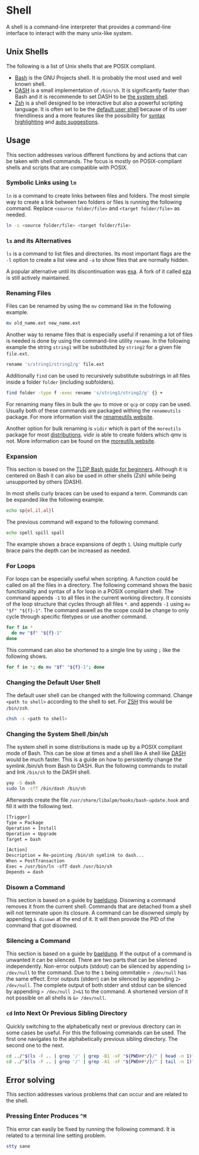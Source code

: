 # Shell

A shell is a command-line interpreter that provides a command-line interface to
interact with the many unix-like system.

## Unix Shells

The following is a list of Unix shells that are POSIX compliant.

- [Bash](https://www.gnu.org/software/bash/) is the GNU Projects shell.
  It is probably the most used and well known shell.
- [DASH](http://gondor.apana.org.au/~herbert/dash/) is a small implementation of
  `/bin/sh`. It is significantly faster than Bash and it is recommende to set
  DASH to be [the system shell](#changing-the-system-shell-binsh).
- [Zsh](https://www.zsh.org/) is a shell designed to be interactive but also a
  powerful scripting language. It is often set to be the
  [default user shell](#changing-the-default-user-shell) because of its user
  friendliness and a more features like the possibility for
  [syntax highlighting](https://github.com/zsh-users/zsh-syntax-highlighting)
  and [auto suggestions](https://github.com/zsh-users/zsh-autosuggestions).

## Usage

This section addresses various different functions by and actions that can be
taken with shell commands.
The focus is mostly on POSIX-compliant shells and scripts that are compatible with POSIX.

### Symbolic Links using `ln`

`ln` is a command to create links between files and folders.
The most simple way to create a link between two folders or files is running the following
command.
Replace `<source folder/file>` and `<target folder/file>` as needed.

```sh
ln -s <source folder/file> <target folder/file>
```

### `ls` and its Alternatives

`ls` is a command to list files and directories.
Its most important flags are the `-l` option to create a list view and `-a` to show files that are
normally hidden.

A popular alternative until its discontinuation was [exa](https://github.com/ogham/exa).
A fork of it called [eza](https://github.com/eza-community/eza) is still actively maintained.

### Renaming Files

Files can be renamed by using the `mv` command like in the following example.

```sh
mv old_name.ext new_name.ext
```

Another way to rename files that is especially useful if renaming a lot of files is needed is done
by using the command-line utility `rename`.
In the following example the string `string1` will be substituted by `string2` for a given file
`file.ext`.

```sh
rename 's/string1/string2/g' file.ext
```

Additionally `find` can be used to recursively substitute substrings in all files inside a folder
`folder` (including subfolders).

```sh
find folder -type f -exec rename 's/string1/string2/g' {} +
```

For renaming many files in bulk the `qmv` to move or `qcp` or copy can be used.
Usually both of these commands are packaged withing the `renameutils` package.
For more information visit the [renameutils website](https://www.nongnu.org/renameutils/).

Another option for bulk renaming is `vidir` which is part of the `moreutils` package for most
[distributions](/wiki/linux.md#distributions).
vidir is able to create folders which qmv is not.
More information can be found on the [moreutils website](https://joeyh.name/code/moreutils/).

### Expansion

This section is based on the
[TLDP Bash guide for beginners](https://tldp.org/LDP/Bash-Beginners-Guide/html/sect_03_04.html).
Although it is centered on Bash it can also be used in other shells (Zsh) while being unsupported
by others (DASH).

In most shells curly braces can be used to expand a term.
Commands can be expanded like the following example.

```sh
echo sp{el,il,al}l
```

The previous command will expand to the following command.

```sh
echo spell spill spall
```

The example shows a brace expansions of depth `1`.
Using multiple curly brace pairs the depth can be increased as needed.

### For Loops

For loops can be especially useful when scripting.
A function could be called on all the files in a directory.
The following command shows the basic functionality and syntax of a for loop in
a POSIX compliant shell.
The command appends `-1` to all files in the current working directory.
It consists of the loop structure that cycles through all files `*`.
and appends `-1` using `mv "$f" "${f}-1"`.
The command aswell as the scope could be change to only cycle through specific
filetypes or use another command.

```sh
for f in *
  do mv "$f" "${f}-1"
done
```

This command can also be shortened to a single line by using `;` like the
following shows.

```sh
for f in *; do mv "$f" "${f}-1"; done
```

### Changing the Default User Shell

The default user shell can be changed with the following command.
Change `<path to shell>` according to the shell to set.
For [ZSH](#unix-shells) this would be `/bin/zsh`.

```sh
chsh -s <path to shell>
```

### Changing the System Shell /bin/sh

The system shell in some distributions is made up by a POSIX compliant mode of
Bash.
This can be slow at times and a shell like
A shell like [DASH](#unix-shells) would be much faster.
This is a guide on how to persistently change the symlink /bin/sh from Bash to
DASH.
Run the following commands to install and link `/bin/sh` to the DASH shell.

```sh
yay -S dash
sudo ln -sfT /bin/dash /bin/sh
```

Afterwards create the file `/usr/share/libalpm/hooks/bash-update.hook` and fill
it with the following text.

```txt
[Trigger]
Type = Package
Operation = Install
Operation = Upgrade
Target = bash

[Action]
Description = Re-pointing /bin/sh symlink to dash...
When = PostTransaction
Exec = /usr/bin/ln -sfT dash /usr/bin/sh
Depends = dash
```

### Disown a Command

This section is based on a guide by
[baeldung](https://www.baeldung.com/linux/detach-process-from-terminal).
Disowning a command removes it from the current shell.
Commands that are detached from a shell will not terminate upon its closure.
A command can be disowned simply by appending `& disown` at the end of it.
It will then provide the PID of the command that got disowned.

### Silencing a Command

This section is based on a guide by
[baeldung](https://www.baeldung.com/linux/silencing-bash-output).
If the output of a command is unwanted it can be silenced.
There are two parts that can be silenced independently.
Non-error outputs (stdout) can be silenced by appending `1> /dev/null` to the
command.
Due to the `1` being ommitable `> /dev/null` has the same effect.
Error outputs (stderr) can be silenced by appending `2> /dev/null`.
The complete output of both stderr and stdout can be silenced by appending
`> /dev/null 2>&1` to the command.
A shortened version of it not possible on all shells is `&> /dev/null`.

### `cd` Into Next Or Previous Sibling Directory

Quickly switching to the alphabetically next or previous directory can in some cases be useful.
For this the following commands can be used.
The first one navigates to the alphabetically previous sibling directory.
The second one to the next.

```sh
cd ../"$(ls -F .. | grep '/' | grep -B1 -xF "${PWD##*/}/" | head -n 1)"
cd ../"$(ls -F .. | grep '/' | grep -A1 -xF "${PWD##*/}/" | tail -n 1)"
```

## Error solving

This section addresses various problems that can occur and are related to the shell.

### Pressing Enter Produces `^M`

This error can easily be fixed by running the following command.
It is related to a terminal line setting problem.

```sh
stty sane
```
